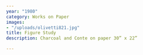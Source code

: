 ```yaml
---
year: "1980"
category: Works on Paper
images:
- "/uploads/olivetti821.jpg"
title: Figure Study
description: Charcoal and Conte on paper 30” x 22”

---
```


